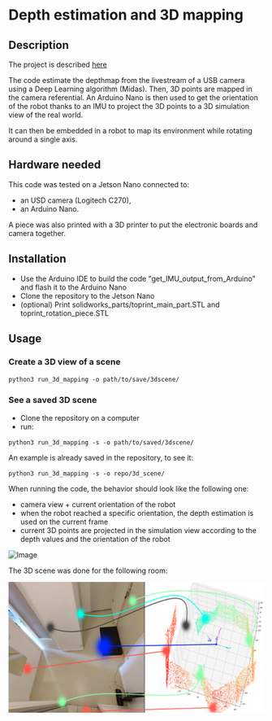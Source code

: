 # Depth estimation and 3D mapping

## Description

The project is described [here](https://apiquet.com/2021/04/09/depth-estimation-and-3d-mapping/)

The code estimate the depthmap from the livestream of a USB camera using a Deep Learning algorithm (Midas). Then, 3D points are mapped in the camera referential. An Arduino Nano is then used to get the orientation of the robot thanks to an IMU to project the 3D points to a 3D simulation view of the real world.

It can then be embedded in a robot to map its environment while rotating around a single axis.

## Hardware needed

This code was tested on a Jetson Nano connected to:

- an USD camera (Logitech C270),
- an Arduino Nano.

A piece was also printed with a 3D printer to put the electronic boards and camera together.

## Installation

- Use the Arduino IDE to build the code "get_IMU_output_from_Arduino" and flash it to the Arduino Nano
- Clone the repository to the Jetson Nano
- (optional) Print solidworks_parts/toprint_main_part.STL and toprint_rotation_piece.STL

## Usage

### Create a 3D view of a scene

``` shell
python3 run_3d_mapping -o path/to/save/3dscene/
```

### See a saved 3D scene

- Clone the repository on a computer
- run:

``` shell
python3 run_3d_mapping -s -o path/to/saved/3dscene/
```

An example is already saved in the repository, to see it:

``` shell
python3 run_3d_mapping -s -o repo/3d_scene/
```

When running the code, the behavior should look like the following one:

- camera view + current orientation of the robot
- when the robot reached a specific orientation, the depth estimation is used on the current frame
- current 3D points are projected in the simulation view according to the depth values and the orientation of the robot

![Image](images/projection_example.gif)

The 3D scene was done for the following room:

![Image](images/projection_example_explained.PNG)
